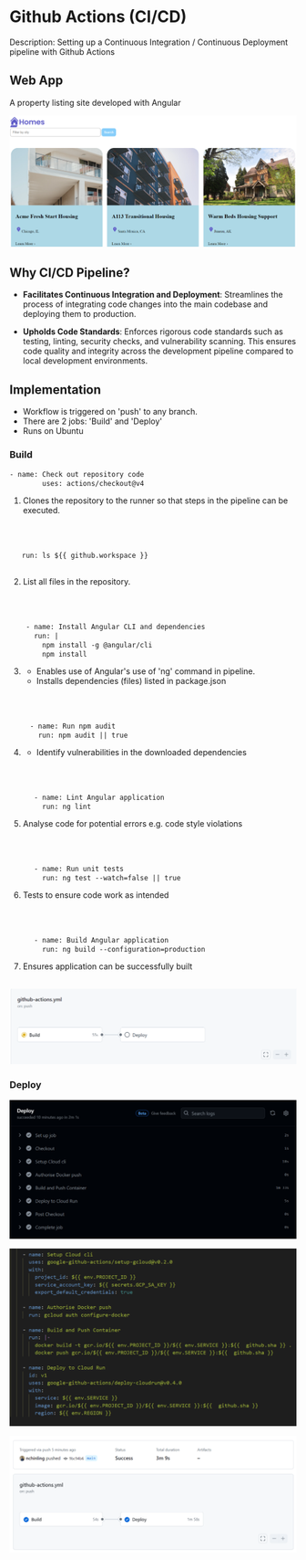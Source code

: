 # Github Actions (CI/CD)
Description: Setting up a Continuous Integration / Continuous Deployment pipeline with Github Actions

## Web App 
A property listing site developed with Angular

![](src/assets/images/app.png)

## Why CI/CD Pipeline?

- **Facilitates Continuous Integration and Deployment**: Streamlines the process of integrating code changes into the main codebase and deploying them to production. 

- **Upholds Code Standards**: Enforces rigorous code standards such as testing, linting, security checks, and vulnerability scanning. This ensures code quality and integrity across the development pipeline compared to local development environments.


## Implementation
- Workflow is triggered on 'push' to any branch. 
- There are 2 jobs: 'Build' and 'Deploy'
- Runs on Ubuntu


### Build
```
- name: Check out repository code
        uses: actions/checkout@v4
```
1) Clones the repository to the runner so that steps in the pipeline can be executed. 

<br/></br>

```
   run: ls ${{ github.workspace }}
      
```
2) List all files in the repository.

<br/></br>

```
    - name: Install Angular CLI and dependencies
      run: |
        npm install -g @angular/cli
        npm install
```
3) - Enables use of Angular's use of 'ng' command in pipeline.
   - Installs dependencies (files) listed in package.json

<br/></br>

```
     - name: Run npm audit
       run: npm audit || true
```
4) - Identify vulnerabilities in the downloaded dependencies

<br/></br>

```
      - name: Lint Angular application
        run: ng lint
```
5) Analyse code for potential errors e.g. code style violations

<br/></br>

```
      - name: Run unit tests
        run: ng test --watch=false || true
```
6) Tests to ensure code work as intended

<br/></br>

```
      - name: Build Angular application
        run: ng build --configuration=production
```
7) Ensures application can be successfully built
<br/></br>

![](src/assets/images/pipe.png)

### Deploy

![](src/assets/images/deploy.png)

![](src/assets/images/deploy_codes.png)

![](src/assets/images/success.png)








